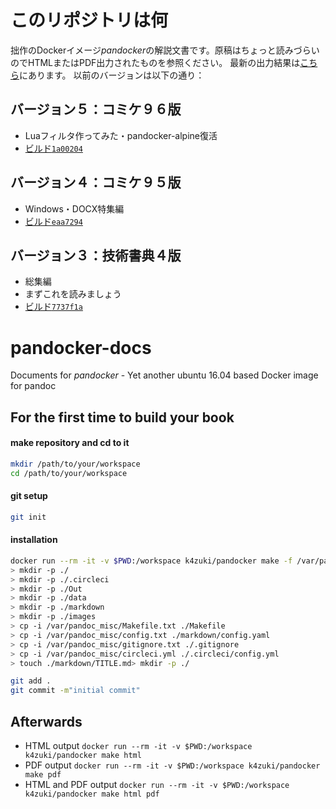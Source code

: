 # このリポジトリは何
拙作のDockerイメージ*pandocker*の解説文書です。原稿はちょっと読みづらいのでHTMLまたはPDF出力されたものを参照ください。
最新の出力結果は[こちら](https://github.com/pandocker/pandocker-docs/releases/latest)にあります。
以前のバージョンは以下の通り：

## バージョン５：コミケ９６版

- Luaフィルタ作ってみた・pandocker-alpine復活
- [ビルド`1a00204`](https://github.com/pandocker/pandocker-docs/releases/tag/build-166-c96-2019-08Aug-10-1a00204)

## バージョン４：コミケ９５版

- Windows・DOCX特集編
- [ビルド`eaa7294`](https://github.com/pandocker/pandocker-docs/releases/tag/build-Dec-27-2018-eaa7294)

## バージョン３：技術書典４版

- 総集編
- まずこれを読みましょう
- [ビルド`7737f1a`](https://github.com/pandocker/pandocker-docs/releases/tag/build-7737f1a)

# pandocker-docs
Documents for _pandocker_ - Yet another ubuntu 16.04 based Docker image for pandoc

## For the first time to build your book
#### make repository and cd to it
```sh
mkdir /path/to/your/workspace
cd /path/to/your/workspace
```

#### git setup
```sh
git init
```

#### installation
```sh
docker run --rm -it -v $PWD:/workspace k4zuki/pandocker make -f /var/pandoc_misc/Makefile init
> mkdir -p ./
> mkdir -p ./.circleci
> mkdir -p ./Out
> mkdir -p ./data
> mkdir -p ./markdown
> mkdir -p ./images
> cp -i /var/pandoc_misc/Makefile.txt ./Makefile
> cp -i /var/pandoc_misc/config.txt ./markdown/config.yaml
> cp -i /var/pandoc_misc/gitignore.txt ./.gitignore
> cp -i /var/pandoc_misc/circleci.yml ./.circleci/config.yml
> touch ./markdown/TITLE.md> mkdir -p ./

git add .
git commit -m"initial commit"
```

## Afterwards

- HTML output `docker run --rm -it -v $PWD:/workspace k4zuki/pandocker make html`
- PDF output `docker run --rm -it -v $PWD:/workspace k4zuki/pandocker make pdf`
- HTML and PDF output `docker run --rm -it -v $PWD:/workspace k4zuki/pandocker make html pdf`
